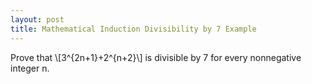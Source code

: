 ```yaml
---
layout: post
title: Mathematical Induction Divisibility by 7 Example
---
```


Prove that \\[3^{2n+1}+2^{n+2}\\] is divisible by 7 for every nonnegative integer n.
